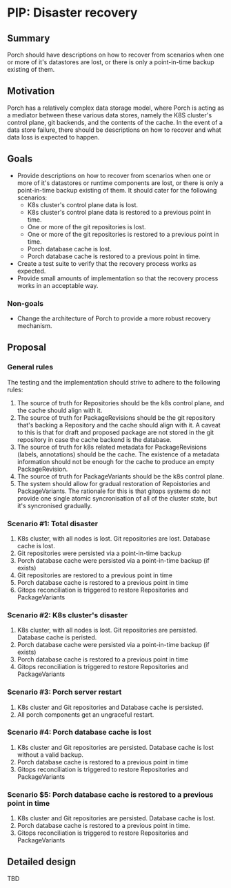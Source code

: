 # PIP: Disaster recovery

## Summary

Porch should have descriptions on how to recover from scenarios when one or more of it's datastores are lost, or there is only a point-in-time backup existing of them.

## Motivation

Porch has a relatively complex data storage model, where Porch is acting as a mediator between these various data stores, namely the K8S cluster's control plane, git backends, and the contents of the cache. In the event of a data store failure, there should be descriptions on how to recover and what data loss is expected to happen. 

## Goals

- Provide descriptions on how to recover from scenarios when one or more of it's datastores or runtime components are lost, or there is only a point-in-time backup existing of them. It should cater for the following scenarios:
  - K8s cluster's control plane data is lost.
  - K8s cluster's control plane data is restored to a previous point in time.
  - One or more of the git repositories is lost.
  - One or more of the git repositories is restored to a previous point in time.
  - Porch database cache is lost.
  - Porch database cache is restored to a previous point in time.
- Create a test suite to verify that the recovery process works as expected.
- Provide small amounts of implementation so that the recovery process works in an acceptable way.

### Non-goals

- Change the architecture of Porch to provide a more robust recovery mechanism.

## Proposal

### General rules

The testing and the implementation should strive to adhere to the following rules:

1. The source of truth for Repositories should be the k8s control plane, and the cache should align with it.
2. The source of truth for PackageRevisions should be the git repository that's backing a Repository and the cache should align with it. A caveat to this is that for draft and proposed package are not stored in the git repository in case the cache backend is the database.
3. The source of truth for k8s related metadata for PackageRevisions (labels, annotations) should be the cache. The existence of a metadata information should not be enough for the cache to produce an empty PackageRevision.
4. The source of truth for PackageVariants should be the k8s control plane.
5. The system should allow for gradual restoration of Repoistories and PackageVariants. The rationale for this is that gitops systems do not provide one single atomic syncronisation of all of the cluster state, but it's syncronised gradually.

### Scenario #1: Total disaster

1. K8s cluster, with all nodes is lost. Git repositories are lost. Database cache is lost.
2. Git repositories were persisted via a point-in-time backup
3. Porch database cache were persisted via a point-in-time backup (if exists)
4. Git repositories are restored to a previous point in time
5. Porch database cache is restored to a previous point in time
6. Gitops reconciliation is triggered to restore Repositories and PackageVariants

### Scenario #2: K8s cluster's disaster

1. K8s cluster, with all nodes is lost. Git repositories are persisted. Database cache is peristed.
2. Porch database cache were persisted via a point-in-time backup (if exists)
3. Porch database cache is restored to a previous point in time
4. Gitops reconciliation is triggered to restore Repositories and PackageVariants

### Scenario #3: Porch server restart

1. K8s cluster and Git repositories and Database cache is persisted.
2. All porch components get an ungraceful restart.

### Scenario #4: Porch database cache is lost

1. K8s cluster and Git repositories are persisted. Database cache is lost without a valid backup.
2. Porch database cache is restored to a previous point in time
3. Gitops reconciliation is triggered to restore Repositories and PackageVariants

### Scenario $5: Porch database cache is restored to a previous point in time

1. K8s cluster and Git repositories are persisted. Database cache is lost.
2. Porch database cache is restored to a previous point in time.
3. Gitops reconciliation is triggered to restore Repositories and PackageVariants

## Detailed design

TBD
